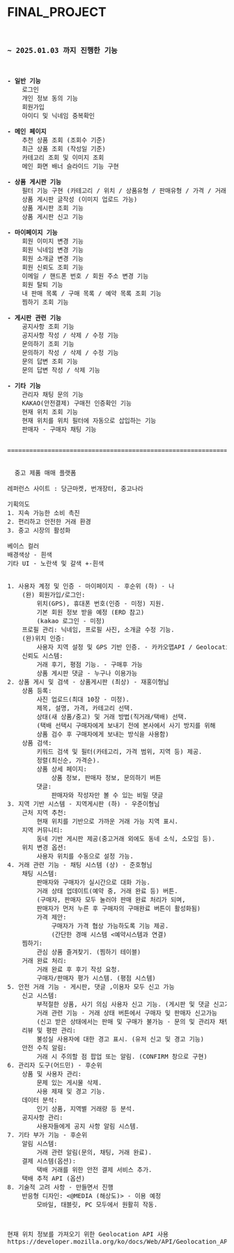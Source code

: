 # FINAL_PROJECT

<pre>

<h3>~ 2025.01.03 까지 진행한 기능</h3>

<b>- 일반 기능</b>
	로그인 
	개인 정보 동의 기능
	회원가입
	아이디 및 닉네임 중복확인

<b>- 메인 페이지</b>
	추천 상품 조회 (조회수 기준)
	최근 상품 조회 (작성일 기준)
	카테고리 조회 및 이미지 조회
	메인 화면 배너 슬라이드 기능 구현

<b>- 상품 게시판 기능</b>
	필터 기능 구현 (카테고리 / 위치 / 상품유형 / 판매유형 / 가격 / 거래방식) - 한개씩만 가능 여러 개는 아직 불가능
	상품 게시판 글작성 (이미지 업로드 가능)
	상품 게시판 조회 기능
	상품 게시판 신고 기능

<b>- 마이페이지 기능</b>
	회원 이미지 변경 기능
	회원 닉네임 변경 기능
	회원 소개글 변경 기능
	회원 신뢰도 조회 기능
	이메일 / 핸드폰 번호 / 회원 주소 변경 기능
	회원 탈퇴 기능
	내 판매 목록 / 구매 목록 / 예약 목록 조회 기능
	찜하기 조회 기능

<b>- 게시판 관련 기능</b>
	공지사항 조회 기능
	공지사항 작성 / 삭제 / 수정 기능
	문의하기 조회 기능
	문의하기 작성 / 삭제 / 수정 기능 
	문의 답변 조회 기능
	문의 답변 작성 / 삭제 기능

<b>- 기타 기능</b>
	관리자 채팅 문의 기능
	KAKAO(안전결제) 구매전 인증확인 기능
	현재 위치 조회 기능
	현재 위치를 위치 필터에 자동으로 삽입하는 기능
	판매자 - 구매자 채팅 기능
	

=================================================================================
	

  중고 제품 매매 플랫폼

레퍼런스 사이트 : 당근마켓, 번개장터, 중고나라

기획의도
1. 지속 가능한 소비 촉진
2. 편리하고 안전한 거래 환경
3. 중고 시장의 활성화

베이스 컬러
배경색상 - 흰색
기타 UI - 노란색 및 갈색 +-흰색


1. 사용자 계정 및 인증 - 마이페이지 - 후순위 (하) - 나
	(완) 회원가입/로그인: 
		위치(GPS), 휴대폰 번호(인증 - 미정) 지원.
		기본 회원 정보 받을 예정 (ERD 참고)
		(kakao 로그인 - 미정)
	프로필 관리: 닉네임, 프로필 사진, 소개글 수정 기능.
	(완)위치 인증: 
		사용자 지역 설정 및 GPS 기반 인증. - 카카오맵API / Geolocation API 사용
	신뢰도 시스템: 
		거래 후기, 평점 기능. - 구매후 가능
		상품 게시판 댓글 - 누구나 이용가능
2. 상품 게시 및 검색 - 상품게시판 (최상) - 재홍이형님
	상품 등록:
		사진 업로드(최대 10장 - 미정).
		제목, 설명, 가격, 카테고리 선택.
		상태(새 상품/중고) 및 거래 방법(직거래/택배) 선택.
		(택배 선택시 구매자에게 보내기 전에 본사에서 사기 방지를 위해 
		상품 검수 후 구매자에게 보내는 방식을 사용함)
	상품 검색:
		키워드 검색 및 필터(카테고리, 가격 범위, 지역 등) 제공.
		정렬(최신순, 가격순).
		상품 상세 페이지:
			상품 정보, 판매자 정보, 문의하기 버튼
		댓글:
			판매자와 작성자만 볼 수 있는 비밀 댓글
3. 지역 기반 시스템 - 지역게시판 (하) - 우준이형님
	근처 지역 추천: 
		현재 위치를 기반으로 가까운 거래 가능 지역 표시.
	지역 커뮤니티: 
		동네 기반 게시판 제공(중고거래 외에도 동네 소식, 소모임 등).
	위치 변경 옵션: 
		사용자 위치를 수동으로 설정 가능.
4. 거래 관련 기능 - 채팅 시스템 (상) - 준호형님
	채팅 시스템:
		판매자와 구매자가 실시간으로 대화 가능.
		거래 상태 업데이트(예약 중, 거래 완료 등) 버튼. 
		(구매자, 판매자 모두 눌러야 판매 완료 처리가 되며, 
		판매자가 먼저 누른 후 구매자의 구매완료 버튼이 활성화됨)
		가격 제안: 
			구매자가 가격 협상 가능하도록 기능 제공. 
			(간단한 경매 시스템 <예약시스템과 연결)
	찜하기: 
		관심 상품 즐겨찾기. (찜하기 테이블)
	거래 완료 처리:
		거래 완료 후 후기 작성 요청.
		구매자/판매자 평가 시스템. (평점 시스템)
5. 안전 거래 기능 - 게시판, 댓글 ,이용자 모두 신고 가능
	신고 시스템:
		부적절한 상품, 사기 의심 사용자 신고 기능. (게시판 및 댓글 신고기능)
		거래 관련 기능 - 거래 상태 버튼에서 구매자 및 판매자 신고가능
		(신고 받은 상태에서는 판매 및 구매가 불가능 - 문의 및 관리자 채팅으로 해결)
	리뷰 및 평판 관리:
		불성실 사용자에 대한 경고 표시. (유저 신고 및 경고 기능)
	안전 수칙 알림:
		거래 시 주의할 점 팝업 또는 알림. (CONFIRM 창으로 구현)
6. 관리자 도구(어드민) - 후순위
	상품 및 사용자 관리:
		문제 있는 게시물 삭제.
		사용 제재 및 경고 기능.
	데이터 분석:
		인기 상품, 지역별 거래량 등 분석.
	공지사항 관리:
		사용자들에게 공지 사항 알림 시스템.
7. 기타 부가 기능 - 후순위
	알림 시스템:
		거래 관련 알림(문의, 채팅, 거래 완료).
	결제 시스템(옵션):
		택배 거래를 위한 안전 결제 서비스 추가.	
	택배 추적 API (옵션)
8. 기술적 고려 사항 - 만들면서 진행
	반응형 디자인: <@MEDIA (해상도)> - 이용 예정
		모바일, 태블릿, PC 모두에서 원활히 작동.



현재 위치 정보를 가져오기 위한 Geolocation API 사용
https://developer.mozilla.org/ko/docs/Web/API/Geolocation_API/Using_the_Geolocation_API







    
</pre>
